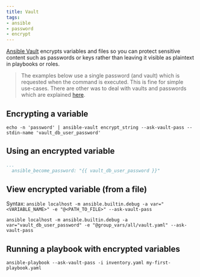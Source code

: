 ```yaml
---
title: Vault
tags:
- ansible
- password
- encrypt
---
```


[Ansible Vault](https://docs.ansible.com/ansible/latest/vault_guide/vault.html) encrypts variables and files so you can 
protect sensitive content such as passwords or keys rather than leaving it visible as plaintext in playbooks or roles.
<!--more-->

> The examples below use a single password (and vault) which is requested when the command is executed. 
> This is fine for simple use-cases.
> There are other was to deal with vaults and passwords which are explained 
> [here](https://docs.ansible.com/ansible/latest/vault_guide/vault_managing_passwords.html#choosing-between-a-single-password-and-multiple-passwords).

## Encrypting a variable

```shell
echo -n 'password' | ansible-vault encrypt_string --ask-vault-pass --stdin-name 'vault_db_user_password'
```

## Using an encrypted variable

```yaml
...
  ansible_become_password: "{{ vault_db_user_password }}"
```

## View encrypted variable (from a file)

Syntax: `ansible localhost -m ansible.builtin.debug -a var="<VARIABLE_NAME>" -e "@<PATH_TO_FILE>" --ask-vault-pass`

```shell
ansible localhost -m ansible.builtin.debug -a var="vault_db_user_password" -e "@group_vars/all/vault.yaml" --ask-vault-pass
```

## Running a playbook with encrypted variables

```shell
ansible-playbook --ask-vault-pass -i inventory.yaml my-first-playbook.yaml
```


